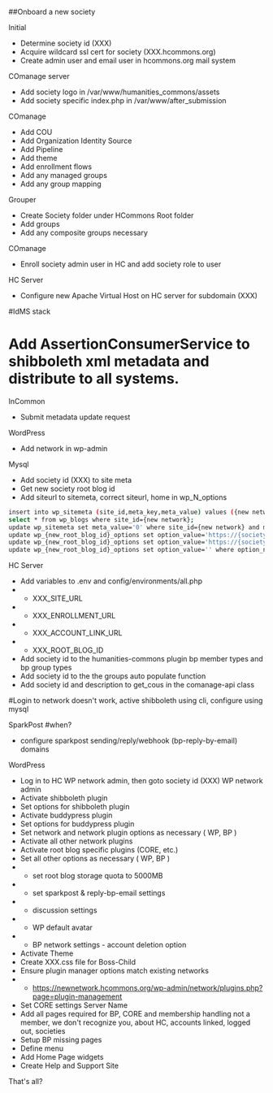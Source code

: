 ##Onboard a new society

Initial

- Determine society id (XXX)
- Acquire wildcard ssl cert for society (XXX.hcommons.org)
- Create admin user and email user in hcommons.org mail system

COmanage server

- Add society logo in /var/www/humanities_commons/assets
- Add society specific index.php in /var/www/after_submission

COmanage

- Add COU
- Add Organization Identity Source
- Add Pipeline
- Add theme
- Add enrollment flows
- Add any managed groups
- Add any group mapping

Grouper

- Create Society folder under HCommons Root folder
- Add groups
- Add any composite groups necessary

COmanage

- Enroll society admin user in HC and add society role to user

HC Server

- Configure new Apache Virtual Host on HC server for subdomain (XXX)

#IdMS stack

# Add AssertionConsumerService to shibboleth xml metadata and distribute to all systems.

InCommon

- Submit metadata update request

WordPress

- Add network in wp-admin

Mysql

- Add society id (XXX) to site meta
- Get new society root blog id
- Add siteurl to sitemeta, correct siteurl, home in wp_N_options
```sh
insert into wp_sitemeta (site_id,meta_key,meta_value) values ({new network}, 'society_id', '{society}');
select * from wp_blogs where site_id={new network};
update wp_sitemeta set meta_value='0' where site_id={new network} and meta_key='ms_files_rewriting';
update wp_{new_root_blog_id}_options set option_value='https://{society}.hcommons.org' where option_name='home';
update wp_{new_root_blog_id}_options set option_value='https://{society}.hcommons.org' where option_name='siteurl';
update wp_{new_root_blog_id}_options set option_value='' where option_name='upload_path';
```

HC Server

- Add variables to .env and config/environments/all.php
- - XXX_SITE_URL
- - XXX_ENROLLMENT_URL
- - XXX_ACCOUNT_LINK_URL
- - XXX_ROOT_BLOG_ID
- Add society id to the humanities-commons plugin bp member types and bp group types
- Add society id to the the groups auto populate function
- Add society id and description to get_cous in the comanage-api class

#Login to network doesn't work, active shibboleth using cli, configure using mysql

SparkPost
#when?
- configure sparkpost sending/reply/webhook (bp-reply-by-email) domains

WordPress

- Log in to HC WP network admin, then goto society id (XXX) WP network admin
- Activate shibboleth plugin
- Set options for shibboleth plugin
- Activate buddypress plugin
- Set options for buddypress plugin
- Set network and network plugin options as necessary ( WP, BP )
- Activate all other network plugins
- Activate root blog specific plugins (CORE, etc.)
- Set all other options as necessary ( WP, BP )
- - set root blog storage quota to 5000MB
- - set sparkpost & reply-bp-email settings
- - discussion settings
- - WP default avatar
- - BP network settings - account deletion option
- Activate Theme
- Create XXX.css file for Boss-Child
- Ensure plugin manager options match existing networks
- - https://newnetwork.hcommons.org/wp-admin/network/plugins.php?page=plugin-management
- Set CORE settings Server Name
- Add all pages required for BP, CORE and membership handling not a member, we don't recognize you, about HC, accounts linked, logged out, societies
- Setup BP missing pages
- Define menu
- Add Home Page widgets
- Create Help and Support Site

That's all?

